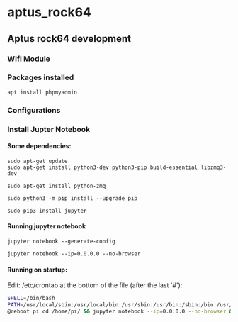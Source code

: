 # aptus_rock64
## Aptus rock64 development

### Wifi Module


### Packages installed
``apt install phpmyadmin``


### Configurations


### Install Jupter Notebook

#### Some dependencies:
```console 
sudo apt-get update
sudo apt-get install python3-dev python3-pip build-essential libzmq3-dev
```
``sudo apt-get install python-zmq``

``sudo python3 -m pip install --upgrade pip``

``sudo pip3 install jupyter``

#### Running jupyter notebook
``jupyter notebook --generate-config``

``jupyter notebook --ip=0.0.0.0 --no-browser``

#### Running on startup:
Edit: /etc/crontab at the bottom of the file (after the last '#'):
```bash
SHELL=/bin/bash
PATH=/usr/local/sbin:/usr/local/bin:/usr/sbin:/usr/bin:/sbin:/bin:/usr/local/games:/usr/games
@reboot pi cd /home/pi/ && jupyter notebook --ip=0.0.0.0 --no-browser &
```
